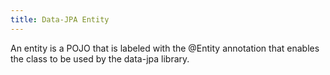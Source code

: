 ```yaml
---
title: Data-JPA Entity
---
```


An entity is a POJO that is labeled with the @Entity annotation that enables the class to be used by the data-jpa library. 
